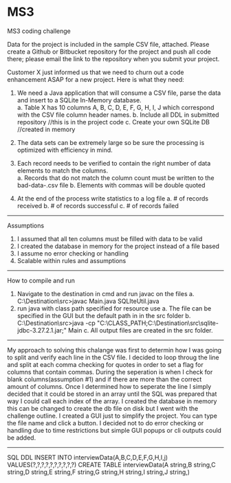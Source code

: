 # MS3
MS3 coding challenge


Data for the project is included in the sample CSV file, attached. Please create a Github or Bitbucket repository for the project
and push all code there; please email the link to the repository when you submit your project.

Customer X just informed us that we need to churn out a code enhancement ASAP for a new project.  Here is what they need:

1. We need a Java application that will consume a CSV file, parse the data and insert to a SQLite In-Memory database.  
  a. Table X has 10 columns A, B, C, D, E, F, G, H, I, J which correspond with the CSV file column header names.
  b. Include all DDL in submitted repository        //this is in the project code
  c. Create your own SQLite DB                      //created in memory 

2. The data sets can be extremely large so be sure the processing is optimized with efficiency in mind.  

3. Each record needs to be verified to contain the right number of data elements to match the columns.  
  a. Records that do not match the column count must be written to the bad-data-<timestamp>.csv file
  b. Elements with commas will be double quoted

4. At the end of the process write statistics to a log file
  a. # of records received
  b. # of records successful
  c. # of records failed

--------------------------------------------------------------------------------------------------------------------------------

Assumptions
1. I assumed that all ten columns must be filled with data to be valid
2. I created the database in memory for the project instead of a file based
3. I assume no error checking or handling 
4. Scalable within rules and assumptions

--------------------------------------------------------------------------------------------------------------------------------

How to compile and run
1. Navigate to the destination in cmd and run javac on the files
  a. C:\Destination\src>javac Main.java SQLIteUtil.java
2. run java with class path specified for resource use
  a. The file can be specified in the GUI but the default path in in the src folder
  b. C:\Destination\src>java -cp "C:\CLASS_PATH;C:\Destination\src\sqlite-jdbc-3.27.2.1.jar;" Main
  c. All output files are created in the src folder. 
  
--------------------------------------------------------------------------------------------------------------------------------
  
My approach to solving this chalange was first to determin how I was going to split and verify each line in the CSV file. 
I decided  to loop throug the line and split at each comma checking for quotes in order to set a flag for columns that contain commas.
During the seperation is when I check for blank columns(assumption #1) and if there are more than the correct amount of columns.
Once I determined how to seperate the line I simply decided that it could be stored in an array until the SQL was prepared that way I could call each index of the array.
I created the database in memory this can be changed to create the db file on disk but I went with the challenge outline.
I created a GUI just to simplify the project. You can type the file name and click a button.
I decided not to do error checking or handling due to time restrictions but simple GUI popups or cli outputs could be added.

--------------------------------------------------------------------------------------------------------------------------------

SQL DDL
INSERT INTO interviewData(A,B,C,D,E,F,G,H,I,j) VALUES(?,?,?,?,?,?,?,?,?,?)
CREATE TABLE interviewData(A string,B string,C string,D string,E string,F string,G string,H string,I string,J string,)
     



